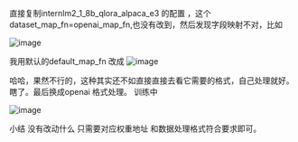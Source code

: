 直接复制internlm2_1_8b_qlora_alpaca_e3 的配置 ，这个dataset_map_fn=openai_map_fn,也没有改到，然后发现字段映射不对，比如

![image](https://github.com/ZPfree/InternLM2_HOMEWORK/assets/16116418/07209aa6-c4fe-4168-961d-cca4c6f2346d)


我用默认的default_map_fn 改成
![image](https://github.com/ZPfree/InternLM2_HOMEWORK/assets/16116418/22a0990b-7301-48a0-a2d8-29de8b75da63)

哈哈，果然不行的，这种其实还不如直接直接去看它需要的格式，自己处理就好。瞎了。最后换成openai 格式处理。
训练中

![image](https://github.com/ZPfree/InternLM2_HOMEWORK/assets/16116418/c6cce541-a9ab-46d2-af13-636a585d3afd)


小结 没有改动什么 只需要对应权重地址 和数据处理格式符合要求即可。

